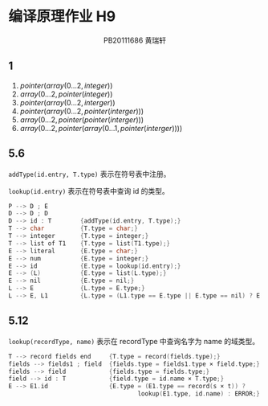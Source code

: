 # 编译原理作业 H9

<center>PB20111686 黄瑞轩</center>

## 1

1. $pointer(array(0...2,integer))$
2. $array(0...2,pointer(integer))$
3. $pointer(array(0...2,interger))$
4. $pointer(array(0...2,pointer(interger)))$
5. $array(0...2,pointer(pointer(interger)))$
6. $array(0...2,pointer(array(0...1,pointer(interger))))$

## 5.6

`addType(id.entry, T.type)` 表示在符号表中注册。

`lookup(id.entry)` 表示在符号表中查询 id 的类型。

```C
P --> D ; E
D --> D ; D
D --> id : T		{addType(id.entry, T.type);}
T --> char			{T.type = char;}
T --> integer		{T.type = integer;}
T --> list of T1	{T.type = list(T1.type);}
E --> literal		{E.type = char;}
E --> num			{E.type = integer;}
E --> id			{E.type = lookup(id.entry);}
E --> (L)			{E.type = list(L.type);}
E --> nil			{E.type = nil;}
L --> E				{L.type = E.type;}
L --> E, L1			{L.type = (L1.type == E.type || E.type == nil) ? E.type : ERROR;}
```

## 5.12

`lookup(recordType, name)` 表示在 recordType 中查询名字为 name 的域类型。

```C
T --> record fields end		{T.type = record(fields.type);}
fields --> fields1 ; field	{fields.type = fields1.type × field.type;}
fields --> field			{fields.type = fields.type;}
field --> id : T			{field.type = id.name × T.type;}
E --> E1.id					{E.type = (E1.type == record(s × t)) ? 
    								lookup(E1.type, id.name) : ERROR;}
```

